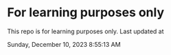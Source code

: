 # For learning purposes only
This repo is for learning purposes only.
Last updated at

Sunday, December 10, 2023 8:55:13 AM

